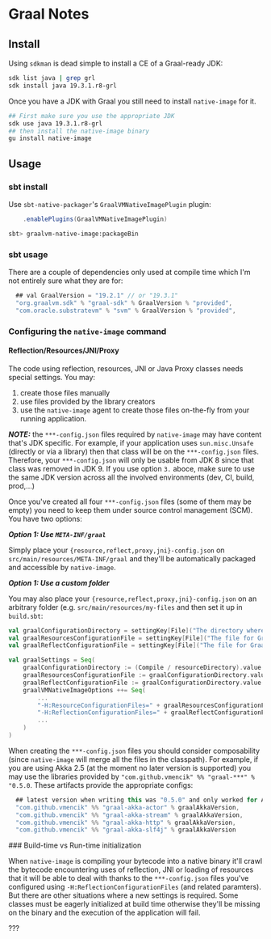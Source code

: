 # Graal Notes

## Install

Using `sdkman` is dead simple to install a CE of a Graal-ready JDK:

```bash
sdk list java | grep grl
sdk install java 19.3.1.r8-grl
```

Once you have a JDK with Graal you still need to install `native-image` for it.

```bash
## First make sure you use the appropriate JDK 
sdk use java 19.3.1.r8-grl
## then install the native-image binary
gu install native-image
```

## Usage

### sbt install 

Use `sbt-native-packager`'s `GraalVMNativeImagePlugin` plugin:

```scala
    .enablePlugins(GraalVMNativeImagePlugin)
```
```bash
sbt> graalvm-native-image:packageBin
```

### sbt usage


There are a couple of dependencies only used at compile time which I'm not entirely sure what they are for:

```scala
  ## val GraalVersion = "19.2.1" // or "19.3.1"
  "org.graalvm.sdk" % "graal-sdk" % GraalVersion % "provided", 
  "com.oracle.substratevm" % "svm" % GraalVersion % "provided",
```

### Configuring the `native-image` command

#### Reflection/Resources/JNI/Proxy 

The code using reflection, resources, JNI or Java Proxy classes needs special settings. You may:

1. create those files manually
2. use files provided by the library creators
3. use the `native-image` agent to create those files on-the-fly from your running application.

***NOTE:*** the `***-config.json` files required by `native-image` may have content that's JDK specific. For example, if your application uses `sun.misc.Unsafe` (directly or via a library) then that class will be on the `***-config.json` files. Therefore, your `***-config.json` will only be usable from JDK 8 since that class was removed in JDK 9. If you use option `3.` aboce, make sure to use the same JDK version across all the involved environments (dev, CI, build, prod,...)

Once you've created all four `***-config.json` files (some of them may be empty) you need to keep them under source control management (SCM). You have two options:

***Option 1: Use `META-INF/graal`***

Simply place your `{resource,reflect,proxy,jni}-config.json` on `src/main/resources/META-INF/graal` and they'll be automatically packaged and accessible by `native-image`.

***Option 1: Use a custom folder***

You may also place your `{resource,reflect,proxy,jni}-config.json` on an arbitrary folder (e.g. `src/main/resources/my-files` and then set it up in `build.sbt`:

```scala
val graalConfigurationDirectory = settingKey[File]("The directory where Graal configuration lives")
val graalResourcesConfigurationFile = settingKey[File]("The file for Graal's resource-config.json")
val graalReflectConfigurationFile = settingKey[File]("The file for Graal's reflect-config.json")

val graalSettings = Seq(
    graalConfigurationDirectory := (Compile / resourceDirectory).value / "graal",
    graalResourcesConfigurationFile := graalConfigurationDirectory.value / "resource-config.json",
    graalReflectConfigurationFile := graalConfigurationDirectory.value / "reflect-config.json",
    graalVMNativeImageOptions ++= Seq(
        ... 
        "-H:ResourceConfigurationFiles=" + graalResourcesConfigurationFile.value.getAbsolutePath,
        "-H:ReflectionConfigurationFiles=" + graalReflectConfigurationFile.value.getAbsolutePath,
        ...
    )
)
```

When creating the `***-config.json` files you should consider composability (since `native-image` will merge all the files in the classpath). For example, if you are using Akka 2.5 (at the moment no later version is supported) you may use the libraries provided by `"com.github.vmencik" %% "graal-***" % "0.5.0`. These artifacts provide the appropriate configs:

```scala
  ## latest version when writing this was "0.5.0" and only worked for Akka 2.5 (not 2.6)
  "com.github.vmencik" %% "graal-akka-actor" % graalAkkaVersion,
  "com.github.vmencik" %% "graal-akka-stream" % graalAkkaVersion,
  "com.github.vmencik" %% "graal-akka-http" % graalAkkaVersion,
  "com.github.vmencik" %% "graal-akka-slf4j" % graalAkkaVersion
```

### Build-time vs Run-time initialization

When `native-image` is compiling your bytecode into a native binary it'll crawl the bytecode encountering uses of reflection, JNI or loading of resources that it will be able to deal with thanks to the `***-config.json` files you've configured using `-H:ReflectionConfigurationFiles` (and related paramters). But there are other situations where a new settings is required. Some classes must be eagerly initialized at build time otherwise they'll be missing on the binary and the execution of the application will fail.

???